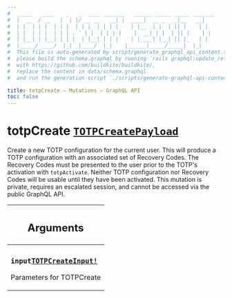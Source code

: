 ```yaml
---
#  _____   ____    _   _  ____ _______   ______ _____ _____ _______
#  |  __  / __   |  | |/ __ __   __| |  ____|  __ _   _|__   __|
#  | |  | | |  | | |  | | |  | | | |    | |__  | |  | || |    | |
#  | |  | | |  | | | . ` | |  | | | |    |  __| | |  | || |    | |
#  | |__| | |__| | | |  | |__| | | |    | |____| |__| || |_   | |
#  |_____/ ____/  |_| _|____/  |_|    |______|_____/_____|  |_|
#  This file is auto-generated by script/generate_graphql_api_content.sh,
#  please build the schema.graphql by running `rails graphql:update_reference_schema`
#  with https://github.com/buildkite/buildkite/,
#  replace the content in data/schema.graphql
#  and run the generation script `./scripts/generate-graphql-api-content.sh`.

title: totpCreate – Mutations – GraphQL API
toc: false
---
```

<!-- vale off -->
<h1 class="has-pills">
  totpCreate
  <span data-algolia-exclude><a href="/docs/apis/graphql/schemas/object/totpcreatepayload" class="pill pill--object pill--normal-case pill--large" title="Go to OBJECT TOTPCreatePayload">
  <code>TOTPCreatePayload</code>
</a>
</span>
</h1>
<!-- vale on -->


Create a new TOTP configuration for the current user.  This will produce a TOTP configuration with an associated set of Recovery Codes. The Recovery Codes must be presented to the user prior to the TOTP's activation with `totpActivate`. Neither TOTP configuration nor Recovery Codes will be usable until they have been activated.  This mutation is private, requires an escalated session, and cannot be accessed via the public GraphQL API.

<table class="responsive-table responsive-table--single-column-rows">
  <thead>
    <th>
      <h2 data-algolia-exclude>Arguments</h2>
    </th>
  </thead>
  <tbody>
    <tr><td><h3 class="is-small has-pills"><code>input</code><a href="/docs/apis/graphql/schemas/input_object/totpcreateinput" class="pill pill--input_object pill--normal-case pill--medium" title="Go to INPUT_OBJECT TOTPCreateInput"><code>TOTPCreateInput!</code></a></h3><p>Parameters for TOTPCreate</p></td></tr>
  </tbody>
</table>
